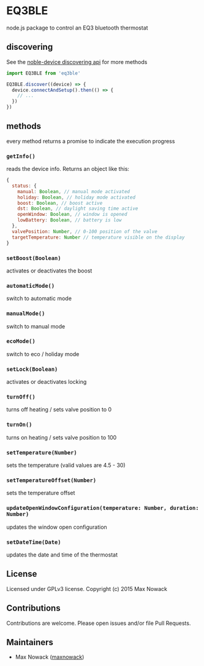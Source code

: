 # EQ3BLE
node.js package to control an EQ3 bluetooth thermostat

## discovering
See the [noble-device discovering api](https://github.com/sandeepmistry/noble-device/#discovery-api) for more methods
````javascript
import EQ3BLE from 'eq3ble'

EQ3BLE.discover((device) => {
  device.connectAndSetup().then(() => {
    // ...
  })
})
````

## methods
every method returns a promise to indicate the execution progress

### `getInfo()`
reads the device info. Returns an object like this:
````javascript
{
  status: {
    manual: Boolean, // manual mode activated
    holiday: Boolean, // holiday mode activated
    boost: Boolean, // boost active
    dst: Boolean, // daylight saving time active
    openWindow: Boolean, // window is opened
    lowBattery: Boolean, // battery is low
  },
  valvePosition: Number, // 0-100 position of the valve
  targetTemperature: Number // temperature visible on the display
}
````

### `setBoost(Boolean)`
activates or deactivates the boost

### `automaticMode()`
switch to automatic mode

### `manualMode()`
switch to manual mode

### `ecoMode()`
switch to eco / holiday mode

### `setLock(Boolean)`
activates or deactivates locking

### `turnOff()`
turns off heating / sets valve position to 0

### `turnOn()`
turns on heating / sets valve position to 100

### `setTemperature(Number)`
sets the temperature (valid values are 4.5 - 30)

### `setTemperatureOffset(Number)`
sets the temperature offset

### `updateOpenWindowConfiguration(temperature: Number, duration: Number)`
updates the window open configuration

### `setDateTime(Date)`
updates the date and time of the thermostat


## License
Licensed under GPLv3 license. Copyright (c) 2015 Max Nowack

## Contributions
Contributions are welcome. Please open issues and/or file Pull Requests.

## Maintainers
- Max Nowack ([maxnowack](https://github.com/maxnowack))
